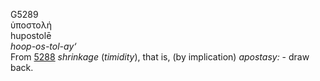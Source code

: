 G5289  
ὑποστολή  
hupostolē  
*hoop-os-tol-ay‘*  
From [5288](g5288) *shrinkage* (*timidity*), that is, (by implication)
*apostasy:* - draw back.  
